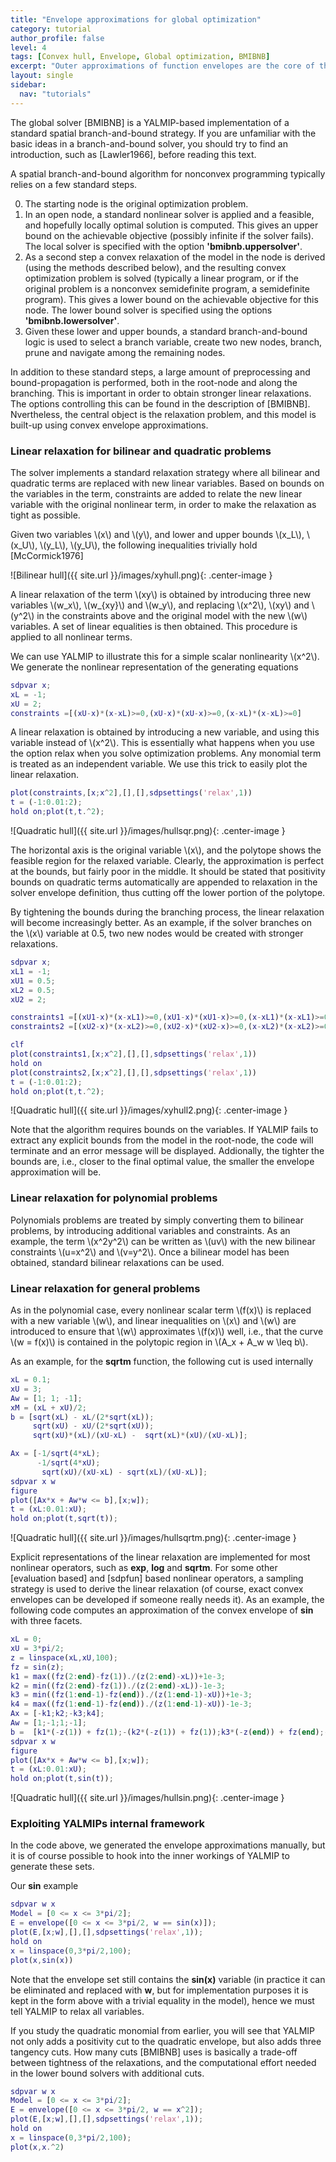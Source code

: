 ```yaml
---
title: "Envelope approximations for global optimization"
category: tutorial
author_profile: false
level: 4
tags: [Convex hull, Envelope, Global optimization, BMIBNB]
excerpt: "Outer approximations of function envelopes are the core of the global solver BMIBNB"
layout: single
sidebar:
  nav: "tutorials"
---
```


The global solver [BMIBNB] is a YALMIP-based implementation of a standard spatial branch-and-bound strategy. If you are unfamiliar with the basic ideas in a branch-and-bound solver, you should try to find an introduction, such as [Lawler1966], before reading this text.

A spatial branch-and-bound algorithm for nonconvex programming typically relies on a few standard steps. 

0. The starting node is the original optimization problem.
1. In an open node, a standard nonlinear solver is applied and a feasible, and hopefully locally optimal solution is computed. This gives an upper bound on the achievable objective (possibly infinite if the solver fails).  The local solver is specified with the option **'bmibnb.uppersolver'**.
2.  As a second step a convex relaxation of the model in the node is derived (using the methods described below), and the resulting convex optimization problem is solved (typically a linear program, or if the original problem is a nonconvex semidefinite program, a semidefinite program). This gives a lower bound on the achievable objective for this node. The lower bound solver is specified using the options **'bmibnb.lowersolver'**.
3. Given these lower and upper bounds, a standard branch-and-bound logic is used to select a branch variable, create two new nodes, branch, prune and navigate among the remaining nodes.

In addition to these standard steps, a large amount of preprocessing and bound-propagation is performed, both in the root-node and along the branching. This is important in order to obtain stronger linear relaxations. The options controlling this can be found in the description of [BMIBNB]. Nvertheless, the central object is the relaxation problem, and this model is built-up using convex envelope approximations.

### Linear relaxation for bilinear and quadratic problems

The solver implements a standard relaxation strategy where all bilinear and quadratic terms are replaced with new linear variables. Based on bounds on the variables in the term, constraints are added to relate the new linear variable with the original nonlinear term, in order to make the relaxation as tight as possible. 

Given two variables \\(x\\) and \\(y\\), and lower and upper bounds \\(x_L\\), \\(x_U\\), \\(y_L\\), \\(y_U\\), the following inequalities trivially hold [McCormick1976]


![Bilinear hull]({{ site.url }}/images/xyhull.png){: .center-image }

A linear relaxation of the term \\(xy\\) is obtained by introducing three new variables \\(w_x\\), \\(w_{xy}\\) and \\(w_y\\), and replacing \\(x^2\\), \\(xy\\) and \\(y^2\\) in the constraints above and the original model with the new \\(w\\) variables. A set of linear equalities is then obtained. This procedure is applied to all nonlinear terms.

We can use YALMIP to illustrate this for a simple scalar nonlinearity \\(x^2\\). We generate the nonlinear representation of the generating equations

````matlab
sdpvar x;
xL = -1;
xU = 2;
constraints =[(xU-x)*(x-xL)>=0,(xU-x)*(xU-x)>=0,(x-xL)*(x-xL)>=0]
````

A linear relaxation is obtained by introducing a new variable, and using this variable instead of \\(x^2\\). This is essentially what happens when you use the option relax when you solve optimization problems. Any monomial term is treated as an independent variable. We use this trick to easily plot the linear relaxation.

````matlab
plot(constraints,[x;x^2],[],[],sdpsettings('relax',1))
t = (-1:0.01:2);
hold on;plot(t,t.^2);
````

![Quadratic hull]({{ site.url }}/images/hullsqr.png){: .center-image }

The horizontal axis is the original variable \\(x\\), and the polytope shows the feasible region for the relaxed variable. Clearly, the approximation is perfect at the bounds, but fairly poor in the middle. It should be stated that positivity bounds on quadratic terms automatically are appended to relaxation in the solver envelope definition, thus cutting off the lower portion of the polytope.

By tightening the bounds during the branching process, the linear relaxation will become increasingly better. As an example, if the solver branches on the \\(x\\) variable at 0.5, two new nodes would be created with stronger relaxations.

````matlab
sdpvar x;
xL1 = -1;
xU1 = 0.5;
xL2 = 0.5;
xU2 = 2;

constraints1 =[(xU1-x)*(x-xL1)>=0,(xU1-x)*(xU1-x)>=0,(x-xL1)*(x-xL1)>=0]
constraints2 =[(xU2-x)*(x-xL2)>=0,(xU2-x)*(xU2-x)>=0,(x-xL2)*(x-xL2)>=0]

clf
plot(constraints1,[x;x^2],[],[],sdpsettings('relax',1))
hold on
plot(constraints2,[x;x^2],[],[],sdpsettings('relax',1))
t = (-1:0.01:2);
hold on;plot(t,t.^2);
````

![Quadratic hull]({{ site.url }}/images/xyhull2.png){: .center-image }

Note that the algorithm requires bounds on the variables. If YALMIP fails to extract any explicit bounds from the model in the root-node, the code will terminate and an error message will be displayed. Addionally, the tighter the bounds are, i.e., closer to the final optimal value, the smaller the envelope approximation will be.

### Linear relaxation for polynomial problems

Polynomials problems are treated by simply converting them to bilinear problems, by introducing additional variables and constraints. As an example, the term \\(x^2y^2\\) can be written as \\(uv\\) with the new bilinear constraints \\(u=x^2\\) and \\(v=y^2\\). Once a bilinear model has been obtained, standard bilinear relaxations can be used.

### Linear relaxation for general problems

As in the polynomial case, every nonlinear scalar term \\(f(x)\\) is replaced with a new variable \\(w\\), and linear inequalities on \\(x\\) and \\(w\\) are introduced to ensure that \\(w\\) approximates \\(f(x)\\) well, i.e., that the curve \\(w = f(x)\\) is contained in the polytopic region in \\(A_x + A_w w \leq b\\).

As an example, for the **sqrtm** function, the following cut is used internally

````matlab
xL = 0.1;
xU = 3;
Aw = [1; 1; -1];
xM = (xL + xU)/2;
b = [sqrt(xL) - xL/(2*sqrt(xL));
     sqrt(xU) - xU/(2*sqrt(xU));
     sqrt(xU)*(xL)/(xU-xL) -  sqrt(xL)*(xU)/(xU-xL)];

Ax = [-1/sqrt(4*xL);
      -1/sqrt(4*xU);
       sqrt(xU)/(xU-xL) - sqrt(xL)/(xU-xL)];
sdpvar x w
figure
plot([Ax*x + Aw*w <= b],[x;w]);
t = (xL:0.01:xU);
hold on;plot(t,sqrt(t));
````

![Quadratic hull]({{ site.url }}/images/hullsqrtm.png){: .center-image }

Explicit representations of the linear relaxation are implemented for most nonlinear operators, such as **exp**, **log** and **sqrtm**. For some other [evaluation based] and [sdpfun] based nonlinear operators, a sampling strategy is used to derive the linear relaxation (of course, exact convex envelopes can be developed if someone really needs it). As an example, the following code computes an approximation of the convex envelope of **sin** with three facets.

````matlab
xL = 0;
xU = 3*pi/2;
z = linspace(xL,xU,100);
fz = sin(z);
k1 = max((fz(2:end)-fz(1))./(z(2:end)-xL))+1e-3;
k2 = min((fz(2:end)-fz(1))./(z(2:end)-xL))-1e-3;
k3 = min((fz(1:end-1)-fz(end))./(z(1:end-1)-xU))+1e-3;
k4 = max((fz(1:end-1)-fz(end))./(z(1:end-1)-xU))-1e-3;
Ax = [-k1;k2;-k3;k4];
Aw = [1;-1;1;-1];
b =  [k1*(-z(1)) + fz(1);-(k2*(-z(1)) + fz(1));k3*(-z(end)) + fz(end);-(k4*(-z(end)) + fz(end))];
sdpvar x w
figure
plot([Ax*x + Aw*w <= b],[x;w]);
t = (xL:0.01:xU);
hold on;plot(t,sin(t));
````

![Quadratic hull]({{ site.url }}/images/hullsin.png){: .center-image }

### Exploiting YALMIPs internal framework

In the code above, we generated the envelope approximations manually, but it is of course possible to hook into the inner workings of YALMIP to generate these sets. 

Our **sin** example

````matlab
sdpvar w x
Model = [0 <= x <= 3*pi/2];
E = envelope([0 <= x <= 3*pi/2, w == sin(x)]);
plot(E,[x;w],[],[],sdpsettings('relax',1));
hold on
x = linspace(0,3*pi/2,100);
plot(x,sin(x))
````

Note that the envelope set still contains the **sin(x)** variable (in practice it can be eliminated and replaced with **w**, but for implementation purposes it is kept in the form above with a trivial equality in the model), hence we must tell YALMIP to relax all variables.

If you study the quadratic monomial from earlier, you will see that YALMIP not only adds a positivity cut to the quadratic envelope, but also adds three tangency cuts. How many cuts [BMIBNB] uses is basically a trade-off between tightness of the relaxations, and the computational effort needed in the lower bound solvers with additional cuts.

````matlab
sdpvar w x
Model = [0 <= x <= 3*pi/2];
E = envelope([0 <= x <= 3*pi/2, w == x^2]);
plot(E,[x;w],[],[],sdpsettings('relax',1));
hold on
x = linspace(0,3*pi/2,100);
plot(x,x.^2)
````
